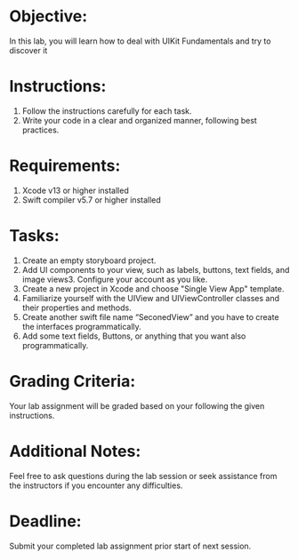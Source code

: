 # Objective:

In this lab, you will learn how to deal with UIKit Fundamentals and try to discover it 

# Instructions:

1. Follow the instructions carefully for each task.
2. Write your code in a clear and organized manner, following best practices.

# Requirements:

1. Xcode v13 or higher installed
2. Swift compiler v5.7 or higher installed

# Tasks:

1. Create an empty storyboard project.
2. Add UI components to your view, such as labels, buttons, text fields, and image views3. Configure your account as you like.
3. Create a new project in Xcode and choose "Single View App" template.
4. Familiarize yourself with the UIView and UIViewController classes and their properties and methods.
5. Create another swift file name “SeconedView” and you have to create the interfaces programmatically.
6. Add some text fields, Buttons, or anything that you want also programmatically.

# Grading Criteria:

Your lab assignment will be graded based on your following the given instructions.

# Additional Notes:

Feel free to ask questions during the lab session or seek assistance from the instructors if you encounter any difficulties.

# Deadline:

Submit your completed lab assignment prior start of next session.












